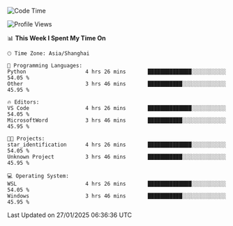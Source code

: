 <!--START_SECTION:waka-->
![Code Time](http://img.shields.io/badge/Code%20Time-2%2C228%20hrs%205%20mins-blue)

![Profile Views](http://img.shields.io/badge/Profile%20Views-3-blue)

📊 **This Week I Spent My Time On** 

```text
🕑︎ Time Zone: Asia/Shanghai

💬 Programming Languages: 
Python                   4 hrs 26 mins       ██████████████░░░░░░░░░░░   54.05 % 
Other                    3 hrs 46 mins       ███████████░░░░░░░░░░░░░░   45.95 % 

🔥 Editors: 
VS Code                  4 hrs 26 mins       ██████████████░░░░░░░░░░░   54.05 % 
MicrosoftWord            3 hrs 46 mins       ███████████░░░░░░░░░░░░░░   45.95 % 

🐱‍💻 Projects: 
star_identification      4 hrs 26 mins       ██████████████░░░░░░░░░░░   54.05 % 
Unknown Project          3 hrs 46 mins       ███████████░░░░░░░░░░░░░░   45.95 % 

💻 Operating System: 
WSL                      4 hrs 26 mins       ██████████████░░░░░░░░░░░   54.05 % 
Windows                  3 hrs 46 mins       ███████████░░░░░░░░░░░░░░   45.95 % 
```


 Last Updated on 27/01/2025 06:36:36 UTC
<!--END_SECTION:waka-->
